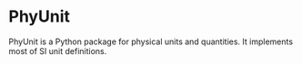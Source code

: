 # PhyUnit

PhyUnit is a Python package for physical units and quantities.
It implements most of SI unit definitions.

